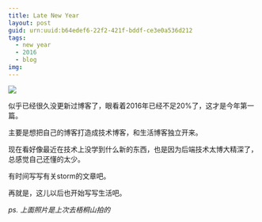 ```yaml
---
title: Late New Year
layout: post
guid: urn:uuid:b64edef6-22f2-421f-bddf-ce3e0a536d212
tags:
  - new year
  - 2016
  - blog
img:
---
```


![](http://odvzs788r.bkt.clouddn.com/fangchao.me/2016093000.jpg)

似乎已经很久没更新过博客了，眼看着2016年已经不足20%了，这才是今年第一篇。

主要是想把自己的博客打造成技术博客，和生活博客独立开来。

现在看好像最近在技术上没学到什么新的东西，也是因为后端技术太博大精深了，总感觉自己还懂的太少。

有时间写写有关storm的文章吧。

再就是，这儿以后也开始写写生活吧。

*ps. 上面照片是上次去梧桐山拍的*